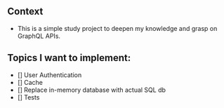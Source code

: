 ## Context
- This is a simple study project to deepen my knowledge and grasp on GraphQL APIs.

## Topics I want to implement:
- [] User Authentication
- [] Cache
- [] Replace in-memory database with actual SQL db
- [] Tests
